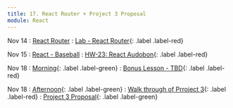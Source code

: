 ```yaml
---
title: 17. React Router + Project 3 Proposal
module: React
---
```


Nov 14
: [React Router](https://git.generalassemb.ly/seir-flex-07-25-23/react-router)
  : [Lab - React Router](https://git.generalassemb.ly/seir-flex-07-25-23/react-router-lab){: .label .label-red}


Nov 15
: [React - Baseball](https://git.generalassemb.ly/seir-flex-07-25-23/react-baseball)
  : [HW-23: React Audobon](https://git.generalassemb.ly/seir-flex-07-25-23/react-audobon){: .label .label-red}



Nov 18
: [Morning](){: .label .label-green}
: [Bonus Lesson - TBD](){: .label .label-red}

Nov 18
: [Afternoon](){: .label .label-green}
: [Walk through of Prroject 3](https://git.generalassemb.ly/seir-flex-07-25-23/project-3){: .label .label-red}
  : [Project 3 Proposal](){: .label .label-green}
